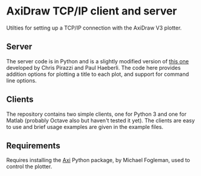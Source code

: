 # AxiDraw TCP/IP client and server

Utilties for setting up a TCP/IP connection with the AxiDraw V3 plotter.

## Server
The server code is in Python and is a slightly modified version of [this one](https://lurkertech.com/axiserver/) developed by Chris Pirazzi and Paul Haeberli. The code here provides addition options for plotting a title to each plot, and support for command line options.

## Clients
The repository contains two simple clients, one for Python 3 and one for Matlab (probably Octave also but haven't tested it yet). The clients are easy to use and brief usage examples are given in the example files.

## Requirements
Requires installing the [Axi](https://github.com/fogleman/axi) Python package, by Michael Fogleman, used to control the plotter.
